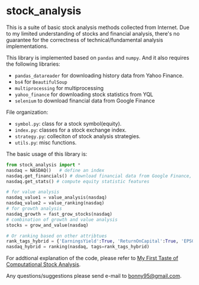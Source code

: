 # stock_analysis

This is a suite of basic stock analysis methods collected from Internet. Due to my limited understanding of stocks and financial analysis, there's no guarantee for the correctness of technical/fundamental analysis implementations.

This library is implemented based on `pandas` and `numpy`. And it also requires the following libraries:
- `pandas_datareader` for downloading history data from Yahoo Finance.
- `bs4` for `BeautifulSoup`
- `multiprocessing` for multiprocessing
- `yahoo_finance` for downloading stock statistics from YQL
- `selenium` to download financial data from Google Finance

File organization:
- `symbol.py`: class for a stock symbol(equity).
- `index.py`: classes for a stock exchange index.
- `strategy.py`: colleciton of stock analysis strategies.
- `utils.py`: misc functions.

The basic usage of this library is:

```python
from stock_analysis import *
nasdaq = NASDAQ()   # define an index
nasdaq.get_financials() # download financial data from Google Finance, a bit slow
nasdaq.get_stats() # compute equity statistic features

# for value analysis
nasdaq_value1 = value_analysis(nasdaq)
nasdaq_value2 = value_ranking(nasdaq)
# for growth analysis
nasdaq_growth = fast_grow_stocks(nasdaq)
# combination of growth and value analysis
stocks = grow_and_value(nasdaq)

# Or ranking based on other attribtues
rank_tags_hybrid = {'EarningsYield':True, 'ReturnOnCapital':True, 'EPSGrowth':True, 'AvgQuarterlyReturn':True,'PriceIn52weekRange':False}
nasdaq_hybrid = ranking(nasdaq, tags=rank_tags_hybrid)
```
For addtional explanation of the code, please refer to [My First Taste of Computational Stock Analysis](http://www.bo-yang.net/2017/03/24/my-first-taste-of-stock-analysis).

Any questions/suggestions please send e-mail to bonny95@gmail.com.
